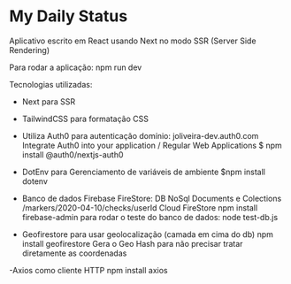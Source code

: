 # My Daily Status
Aplicativo escrito em React usando Next no modo SSR (Server Side Rendering)

Para rodar a aplicação: npm run dev

Tecnologias utilizadas:
- Next para SSR

- TailwindCSS para formatação CSS

- Utiliza Auth0 para autenticação
  domínio: joliveira-dev.auth0.com
  Integrate Auth0 into your application / Regular Web Applications
  $ npm install @auth0/nextjs-auth0
  
- DotEnv para Gerenciamento de variáveis de ambiente
  $npm install dotenv
  
- Banco de dados Firebase 
  FireStore: DB NoSql Documents e Colections
  /markers/2020-04-10/checks/userId
  Cloud FireStore
  npm install firebase-admin
  para rodar o teste do banco de dados: 
  node test-db.js
  
- Geofirestore para usar geolocalização (camada em cima do db)
  npm install geofirestore
  Gera o Geo Hash para não precisar tratar diretamente as coordenadas
  
 -Axios como cliente HTTP
  npm install axios
